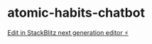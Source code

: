 # atomic-habits-chatbot

[Edit in StackBlitz next generation editor ⚡️](https://stackblitz.com/~/github.com/suzunn/atomic-habits-chatbot)